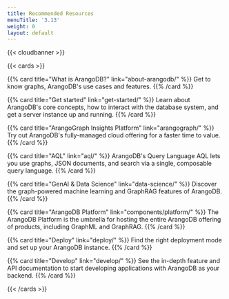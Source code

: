 ```yaml
---
title: Recommended Resources
menuTitle: '3.13'
weight: 0
layout: default
---
```

{{< cloudbanner >}}

{{< cards >}}

{{% card title="What is ArangoDB?" link="about-arangodb/" %}}
Get to know graphs, ArangoDB's use cases and features.
{{% /card %}}

{{% card title="Get started" link="get-started/" %}}
Learn about ArangoDB's core concepts, how to interact with the database system,
and get a server instance up and running.
{{% /card %}}

{{% card title="ArangoGraph Insights Platform" link="arangograph/" %}}
Try out ArangoDB's fully-managed cloud offering for a faster time to value.
{{% /card %}}

{{% card title="AQL" link="aql/" %}}
ArangoDB's Query Language AQL lets you use graphs, JSON documents, and search
via a single, composable query language.
{{% /card %}}

{{% card title="GenAI & Data Science" link="data-science/" %}}
Discover the graph-powered machine learning and GraphRAG features of ArangoDB.
{{% /card %}}

{{% card title="ArangoDB Platform" link="components/platform/" %}}
The ArangoDB Platform is the umbrella for hosting the entire ArangoDB offering
of products, including GraphML and GraphRAG.
{{% /card %}}

{{% card title="Deploy" link="deploy/" %}}
Find the right deployment mode and set up your ArangoDB instance.
{{% /card %}}

{{% card title="Develop" link="develop/" %}}
See the in-depth feature and API documentation to start developing applications
with ArangoDB as your backend.
{{% /card %}}

{{< /cards >}}
